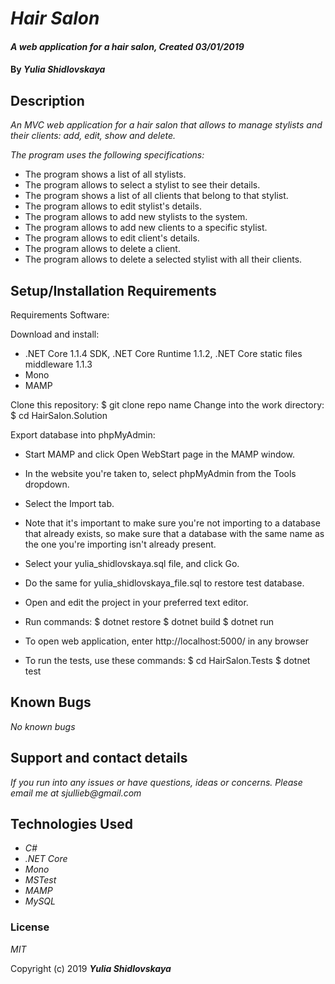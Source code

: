 # _Hair Salon_

#### _A web application for a hair salon, Created 03/01/2019_

#### By _**Yulia Shidlovskaya**_

## Description

_An MVC web application for a hair salon that allows to manage stylists and their clients: add, edit, show and delete._

_The program uses the following specifications:_

* The program shows a list of all stylists.
* The program allows to select a stylist to see their details.
* The program shows a list of all clients that belong to that stylist.
* The program allows to edit stylist's details.
* The program allows to add new stylists to the system.
* The program allows to add new clients to a specific stylist.
* The program allows to edit client's details.
* The program allows to delete a client.
* The program allows to delete a selected stylist with all their clients.

## Setup/Installation Requirements

Requirements Software:

Download and install:
* .NET Core 1.1.4 SDK, .NET Core Runtime 1.1.2, .NET Core static files middleware 1.1.3
* Mono
* MAMP

Clone this repository: $ git clone repo name
Change into the work directory: $ cd HairSalon.Solution

Export database into phpMyAdmin:

* Start MAMP and click Open WebStart page in the MAMP window.
* In the website you're taken to, select phpMyAdmin from the Tools dropdown.
* Select the Import tab.
* Note that it's important to make sure you're not importing to a database that already exists, so make sure that a database with the same name as the one you're importing isn't already present.
* Select your yulia_shidlovskaya.sql file, and click Go.
* Do the same for yulia_shidlovskaya_file.sql to restore test database.

* Open and edit the project in your preferred text editor.
* Run commands: $ dotnet restore $ dotnet build $ dotnet run
* To open web application, enter http://localhost:5000/ in any browser
* To run the tests, use these commands: $ cd HairSalon.Tests $ dotnet test

## Known Bugs

_No known bugs_

## Support and contact details

_If you run into any issues or have questions, ideas or concerns. Please email me at sjullieb@gmail.com_

## Technologies Used

* _C#_
* _.NET Core_
* _Mono_
* _MSTest_
* _MAMP_
* _MySQL_

### License

*MIT*

Copyright (c) 2019 **_Yulia Shidlovskaya_**
